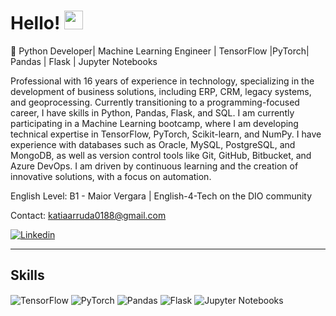 # Hello! <img src="https://media.giphy.com/media/hvRJCLFzcasrR4ia7z/giphy.gif" width="30"> 

📝 Python Developer| Machine Learning Engineer | TensorFlow |PyTorch| Pandas | Flask | Jupyter Notebooks

Professional with 16 years of experience in technology, specializing in the development of business solutions, including ERP, CRM, legacy systems, and geoprocessing. Currently transitioning to a programming-focused career, I have skills in Python, Pandas, Flask, and SQL. I am currently participating in a Machine Learning bootcamp, where I am developing technical expertise in TensorFlow, PyTorch, Scikit-learn, and NumPy. I have experience with databases such as Oracle, MySQL, PostgreSQL, and MongoDB, as well as version control tools like Git, GitHub, Bitbucket, and Azure DevOps.
I am driven by continuous learning and the creation of innovative solutions, with a focus on automation.

English Level: B1 - Maior Vergara | English-4-Tech on the DIO community

Contact: katiaarruda0188@gmail.com


<a href="https://www.linkedin.com/in/katia-packer" target="_blank">
 <img align="center" src="https://img.shields.io/badge/LinkedIn-0077B5?style=for-the-badge&logo=linkedin&logoColor=white" alt="Linkedin"/>
</a>
<hr>

## Skills

<div align="left">
  <img align="center" alt="TensorFlow" src="https://img.shields.io/badge/TensorFlow-FF6F00?style=for-the-badge&logo=tensorflow&logoColor=white">
  <img align="center" alt="PyTorch" src="https://img.shields.io/badge/PyTorch-EE4C2C?style=for-the-badge&logo=pytorch&logoColor=white">
  <img align="center" alt="Pandas" src="https://img.shields.io/badge/Pandas-150458?style=for-the-badge&logo=pandas&logoColor=white">
  <img align="center" alt="Flask" src="https://img.shields.io/badge/Flask-000000?style=for-the-badge&logo=flask&logoColor=white">
  <img align="center" alt="Jupyter Notebooks" src="https://img.shields.io/badge/Jupyter-F37626?style=for-the-badge&logo=jupyter&logoColor=white">
</div>

